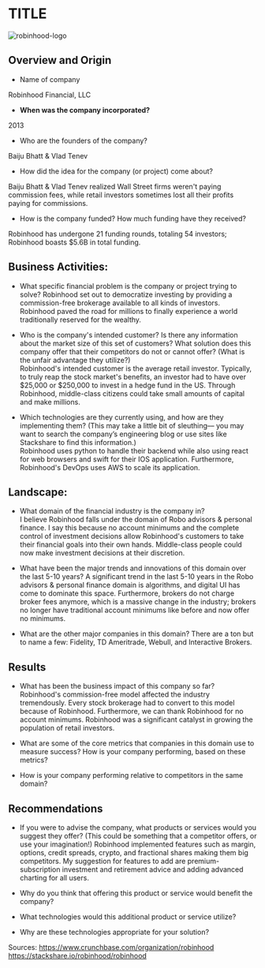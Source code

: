 # TITLE
![robinhood-logo](https://seekvectorlogo.net/wp-content/uploads/2020/04/robinhood-vector-logo.png)
## Overview and Origin

* Name of company

Robinhood Financial, LLC

* **When was the company incorporated?**

2013

* Who are the founders of the company?

Baiju Bhatt & Vlad Tenev

* How did the idea for the company (or project) come about?

Baiju Bhatt & Vlad Tenev realized Wall Street firms weren't paying commission fees, while retail investors sometimes lost all their profits paying for commissions. 

* How is the company funded? How much funding have they received?

Robinhood has undergone 21 funding rounds, totaling 54 investors; Robinhood boasts $5.6B in total funding.

## Business Activities:

* What specific financial problem is the company or project trying to solve?
Robinhood set out to democratize investing by providing a commission-free brokerage available to all kinds of investors. Robinhood paved the road for millions to finally experience a world traditionally reserved for the wealthy.


* Who is the company's intended customer?  Is there any information about the market size of this set of customers?
What solution does this company offer that their competitors do not or cannot offer? (What is the unfair advantage they utilize?)  
Robinhood's intended customer is the average retail investor. Typically, to truly reap the stock market's benefits, an investor had to have over $25,000 or $250,000 to invest in a hedge fund in the US. Through Robinhood, middle-class citizens could take small amounts of capital and make millions. 
 

* Which technologies are they currently using, and how are they implementing them? (This may take a little bit of sleuthing–– you may want to search the company’s engineering blog or use sites like Stackshare to find this information.)  
Robinhood uses python to handle their backend while also using react for web browsers and swift for their IOS application. Furthermore, Robinhood's DevOps uses AWS to scale its application.  


## Landscape:

* What domain of the financial industry is the company in?  
I believe Robinhood falls under the domain of Robo advisors & personal finance. I say this because no account minimums and the complete control of investment decisions allow Robinhood's customers to take their financial goals into their own hands. Middle-class people could now make investment decisions at their discretion. 

* What have been the major trends and innovations of this domain over the last 5-10 years?
A significant trend in the last 5-10 years in the Robo advisors & personal finance domain is algorithms, and digital UI has come to dominate this space. Furthermore, brokers do not charge broker fees anymore, which is a massive change in the industry; brokers no longer have traditional account minimums like before and now offer no minimums.

* What are the other major companies in this domain?
There are a ton but to name a few: Fidelity, TD Ameritrade, Webull, and Interactive Brokers.


## Results

* What has been the business impact of this company so far?
Robinhood's commission-free model affected the industry tremendously. Every stock brokerage had to convert to this model because of Robinhood. Furthermore, we can thank Robinhood for no account minimums. Robinhood was a significant catalyst in growing the population of retail investors.

* What are some of the core metrics that companies in this domain use to measure success? How is your company performing, based on these metrics?

* How is your company performing relative to competitors in the same domain?


## Recommendations

* If you were to advise the company, what products or services would you suggest they offer? (This could be something that a competitor offers, or use your imagination!)
Robinhood implemented features such as margin, options, credit spreads, crypto,  and fractional shares making them big competitors. My suggestion for features to add are premium-subscription investment and retirement advice and adding advanced charting for all users. 

* Why do you think that offering this product or service would benefit the company?


* What technologies would this additional product or service utilize?

* Why are these technologies appropriate for your solution?

Sources:
https://www.crunchbase.com/organization/robinhood
https://stackshare.io/robinhood/robinhood